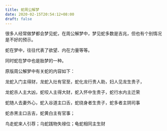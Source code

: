 ```yaml
---
title: 蛇周公解梦
date: 2020-02-15T20:54:12+08:00
draft: false
---
```


很多人经常做梦都会梦见蛇，在周公解梦中，梦见蛇多数是吉兆，但也有个别情况是不好的预示。

蛇在梦中，往往代表了欲望、内在力量等等。

同时蛇在梦中也是胎梦的一种。

原版周公解梦中有关蛇的内容如下：


龙蛇入门主得财，龙蛇入灶有官至，蛇化龙行贵人助，妇人见龙生贵子，


龙蛇杀人主大凶，蛇咬人主得大财，蛇入怀中生贵子，蛇行水内主迁荣


蛇随人去妻外心，蛇入谷道主口舌，蛇绕身者生贵子，蛇多者主阴司事


蛇赤黑主口舌吉，蛇黄白主有官事；


鸟走蛇来人引荐；乌蛇践物失禄位；龟蛇相同主生财